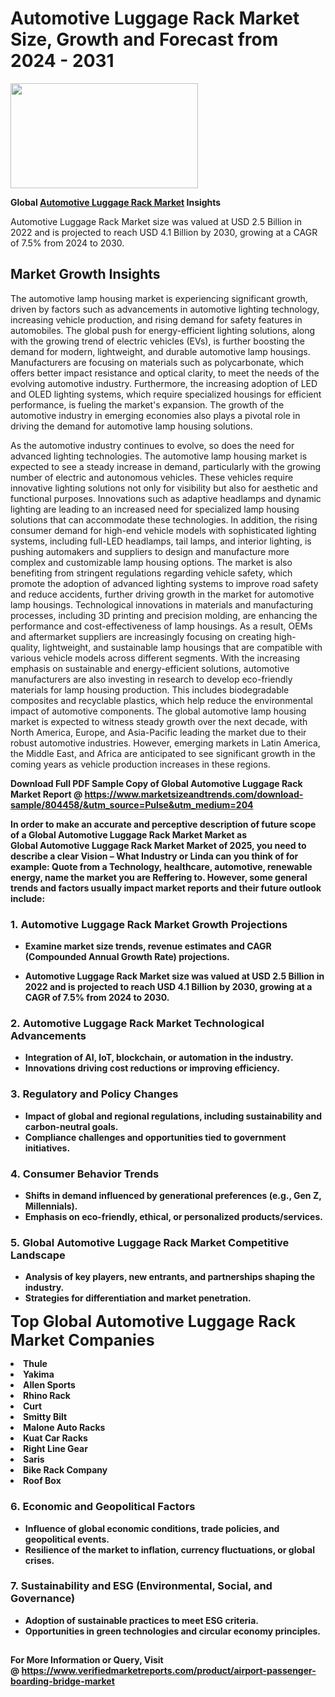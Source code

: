 <H1>Automotive Luggage Rack Market Size, Growth and Forecast from 2024 - 2031</H1><img class="aligncenter size-medium wp-image-584254" src="https://thirdeyenews.in/wp-content/uploads/2024/09/Global-Market-Research-300x168.jpeg" alt="" width="300" height="168" /><p><strong>Global&nbsp;<a href="https://www.marketsizeandtrends.com/download-sample/804458/&amp;utm_source=Pulse&amp;utm_medium=204">Automotive Luggage Rack Market</a> Insights</strong></p><p>Automotive Luggage Rack Market size was valued at USD 2.5 Billion in 2022 and is projected to reach USD 4.1 Billion by 2030, growing at a CAGR of 7.5% from 2024 to 2030.</p><p><h2>Market Growth Insights</h2> <p>The automotive lamp housing market is experiencing significant growth, driven by factors such as advancements in automotive lighting technology, increasing vehicle production, and rising demand for safety features in automobiles. The global push for energy-efficient lighting solutions, along with the growing trend of electric vehicles (EVs), is further boosting the demand for modern, lightweight, and durable automotive lamp housings. Manufacturers are focusing on materials such as polycarbonate, which offers better impact resistance and optical clarity, to meet the needs of the evolving automotive industry. Furthermore, the increasing adoption of LED and OLED lighting systems, which require specialized housings for efficient performance, is fueling the market's expansion. The growth of the automotive industry in emerging economies also plays a pivotal role in driving the demand for automotive lamp housing solutions.</p> <p><strong></strong></p> <p>As the automotive industry continues to evolve, so does the need for advanced lighting technologies. The automotive lamp housing market is expected to see a steady increase in demand, particularly with the growing number of electric and autonomous vehicles. These vehicles require innovative lighting solutions not only for visibility but also for aesthetic and functional purposes. Innovations such as adaptive headlamps and dynamic lighting are leading to an increased need for specialized lamp housing solutions that can accommodate these technologies. In addition, the rising consumer demand for high-end vehicle models with sophisticated lighting systems, including full-LED headlamps, tail lamps, and interior lighting, is pushing automakers and suppliers to design and manufacture more complex and customizable lamp housing options. The market is also benefiting from stringent regulations regarding vehicle safety, which promote the adoption of advanced lighting systems to improve road safety and reduce accidents, further driving growth in the market for automotive lamp housings. Technological innovations in materials and manufacturing processes, including 3D printing and precision molding, are enhancing the performance and cost-effectiveness of lamp housings. As a result, OEMs and aftermarket suppliers are increasingly focusing on creating high-quality, lightweight, and sustainable lamp housings that are compatible with various vehicle models across different segments. With the increasing emphasis on sustainable and energy-efficient solutions, automotive manufacturers are also investing in research to develop eco-friendly materials for lamp housing production. This includes biodegradable composites and recyclable plastics, which help reduce the environmental impact of automotive components. The global automotive lamp housing market is expected to witness steady growth over the next decade, with North America, Europe, and Asia-Pacific leading the market due to their robust automotive industries. However, emerging markets in Latin America, the Middle East, and Africa are anticipated to see significant growth in the coming years as vehicle production increases in these regions.</p> <p><strong></p><p><span class=""><strong>Download Full PDF Sample Copy of Global Automotive Luggage Rack Market Report</strong> @ <a href="https://www.marketsizeandtrends.com/download-sample/804458/&amp;utm_source=Pulse&amp;utm_medium=204" target="_blank">https://www.marketsizeandtrends.com/download-sample/804458/&amp;utm_source=Pulse&amp;utm_medium=204</a></span></p><p>In order to make an accurate and perceptive description of future scope of a Global&nbsp;Automotive Luggage Rack Market Market as Global&nbsp;Automotive Luggage Rack Market Market of 2025, you need to describe a clear Vision &ndash; What Industry or Linda can you think of for example: Quote from a Technology, healthcare, automotive, renewable energy, name the market you are Reffering to. However, some general trends and factors usually impact market reports and their future outlook include:</p><h3>1.&nbsp;<strong>Automotive Luggage Rack Market Growth Projections</strong></h3><ul><li>Examine market size trends, revenue estimates and CAGR (Compounded Annual Growth Rate) projections.</li><li><p>Automotive Luggage Rack Market size was valued at USD 2.5 Billion in 2022 and is projected to reach USD 4.1 Billion by 2030, growing at a CAGR of 7.5% from 2024 to 2030.</p></li></ul><h3>2.&nbsp;<strong>Automotive Luggage Rack Market Technological Advancements</strong></h3><ul><li>Integration of AI, IoT, blockchain, or automation in the industry.</li><li>Innovations driving cost reductions or improving efficiency.</li></ul><h3>3.&nbsp;<strong>Regulatory and Policy Changes</strong></h3><ul><li>Impact of global and regional regulations, including sustainability and carbon-neutral goals.</li><li>Compliance challenges and opportunities tied to government initiatives.</li></ul><h3>4.&nbsp;<strong>Consumer Behavior Trends</strong></h3><ul><li>Shifts in demand influenced by generational preferences (e.g., Gen Z, Millennials).</li><li>Emphasis on eco-friendly, ethical, or personalized products/services.</li></ul><h3>5.&nbsp;<strong>Global Automotive Luggage Rack Market Competitive Landscape</strong></h3><ul><li>Analysis of key players, new entrants, and partnerships shaping the industry.</li><li>Strategies for differentiation and market penetration.</li></ul><p data-pm-slice="1 1 []"><span style="color: inherit; font-family: inherit; font-size: 25px;">Top Global Automotive Luggage Rack Market Companies</span></p><div class="" data-test-id=""><p><li>Thule</li><li> Yakima</li><li> Allen Sports</li><li> Rhino Rack</li><li> Curt</li><li> Smitty Bilt</li><li> Malone Auto Racks</li><li> Kuat Car Racks</li><li> Right Line Gear</li><li> Saris</li><li> Bike Rack Company</li><li> Roof Box</li></p></div><h3>6.&nbsp;<strong>Economic and Geopolitical Factors</strong></h3><ul><li>Influence of global economic conditions, trade policies, and geopolitical events.</li><li>Resilience of the market to inflation, currency fluctuations, or global crises.</li></ul><h3>7.&nbsp;<strong>Sustainability and ESG (Environmental, Social, and Governance)</strong></h3><ul><li>Adoption of sustainable practices to meet ESG criteria.</li><li>Opportunities in green technologies and circular economy principles.</li></ul><h2><strong style="font-size: 14px;">For More Information or Query, Visit @&nbsp;</strong><a style="background-color: #ffffff; font-size: 14px;" href="https://www.marketsizeandtrends.com/report/automotive-luggage-rack-market/" target="_blank">https://www.verifiedmarketreports.com/product/airport-passenger-boarding-bridge-market</a></h2>
